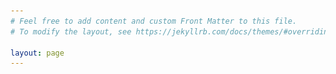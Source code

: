 ```yaml
---
# Feel free to add content and custom Front Matter to this file.
# To modify the layout, see https://jekyllrb.com/docs/themes/#overriding-theme-defaults

layout: page
---
```


<head>
    <style>
    {
        box-sizing: border-box;
    }
    /* Set additional styling options for the columns*/
    .columna {
    float: left;
    width: 55%;
    }
    .columnb {
    float: right;
    width: 40%;
    }
     .row:after {
    content: "";
    display: table;
    clear: both;
    }
        
    </style>
 </head>
 <body>
    <div class="row">
        <div class="columna">
            <h2><b>Usman</b> Hanif </h2>
                <p style="font-size:12px;">PhD | PE | Postdoctoral Researcher <a href="https://www.ut.ac.kr/english.do">(KNUT)</a> | Assistant Professor <a href="https://nice.nust.edu.pk/faculty/">(NUST)</a> </p>
                <img src="assets/images/id.jpg" alt="ID" style="float:right;height:200px;">
                <p style="font-size:11px;">I am an Assistant Professor in Structural Engineering at NUST since 2019. I have PhD in Structural Mechanics from University of Malaya, Malaysia. Currently, I am working on a research project as a postdoctoral researcher in Korea National University of Transportation (KNUT).
                    Usman Hanif is an Assistant Professor in Structural Engineering department at NUST, where he has been since 2019. From 2009 to 2014, he served as a Professional Structural Engineer where he developed his interest in Structural Mechanics and pursued his PhD from Universiti Malaya, Malaysia. Since then he is teaching undergraduate and graduate students the courses related to Mechanics of Reinforced Concrete. Currently, he is researching continuous health monitoring using hybrid acoustic emission in South Korea.</p>
                <h3>Research Interests</h3>
                <p style="font-size:11px;">I am processing acoustic emission (AE) data for continuous monitoring of CFRP retrofitted structural members. My research involves scaled-specimen testing, large data analysis, adapting to IOT-like system for monitoring setup and analytical and computational models. I am also doing computational modeling of RC precast wall-joints. </p>
            </div>
        <div class="columnb" style="overflow-y: scroll; height:400px;">
            <h4 class="post-list-heading">{{ page.list_title | default: "Posts" }}</h4>
    <ul class="post-list" style="font-size:12px;">
      {%- for post in site.posts -%}
      <li>
        {%- assign date_format = site.minima.date_format | default: "%b %-d, %Y" -%}
        <span class="post-meta">{{ post.date | date: date_format }}</span>
        <h6>
          <a class="post-link" href="{{ post.url | relative_url }}"  >
            {{ post.title | escape }}
          </a>
        </h6>
        <p style="font-size:20px;"> {{ post.excerpt }} </p>
          </li>
      {%- endfor -%}
    </ul>
        </div>
    </div>
 </body>